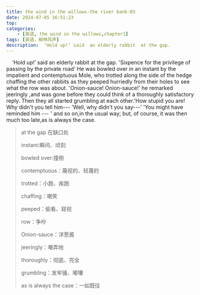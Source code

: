 ```yaml
---
title: the wind in the willows-the river bank-03
date: 2024-07-05 16:51:23
top:
categories:
    - [英语, the wind in the willows,chapter1]
tags: [英语，柳林风声]
description:  ‘Hold up!’ said  an elderly rabbit  at the gap.
---
```

&nbsp;&nbsp;&nbsp;&nbsp;‘Hold up!’ said  an elderly rabbit  at the gap. 'Sixpence for the privilege of passing by the private road' He was bowled over in an instant by the impatient and contemptuous Mole, who trotted along the side of the hedge chaffing the other rabbits as they peeped hurriedly  from their holes to see what the row was about. 'Onion-sauce! Onion-sauce!' he remarked jeeringly ,and was gone before they could think of  a thoroughly satisfactory reply. Then they all started grumbling at each other.'How stupid you are! Why didn't you tell him--- 'Well, why didn't you say---'  'You might have reminded him --- ' and so on,in the usual way; but, of course, it was then much too late,as is always the case.

> at  the gap 在缺口处
>
> instant:瞬间、顷刻
>
> bowled over:撞倒
>
> contemptuous：蔑视的、轻蔑的
>
> trotted：小跑、疾跑
>
> chaffing：嘲笑
>
> peeped：偷看、窥视
>
> row：争吵
>
> Onion-sauce：洋葱酱
>
> jeeringly：嘲弄地
>
> thoroughly：彻底、完全
>
> grumbling：发牢骚、嘟囔
>
> as is always the case：一如既往

